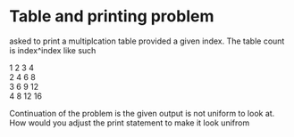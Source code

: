 # Table and printing problem

asked to print a multiplcation table provided a given index. 
The table count is index^index like such 

1  2  3  4 \
2  4  6  8 \
3  6  9  12 \
4  8  12 16

Continuation of the problem is the given output is not uniform to 
look at. How would you adjust the print statement to make it look unifrom 

